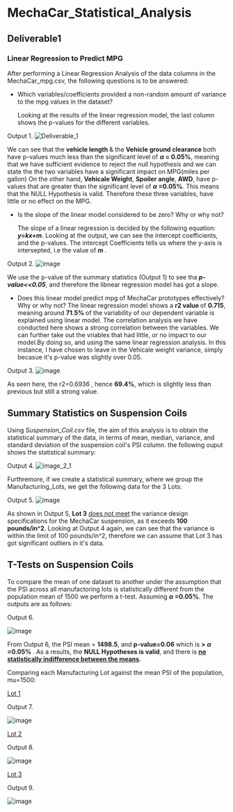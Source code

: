 
# MechaCar_Statistical_Analysis
## Deliverable1
### Linear Regression to Predict MPG
 After performing a Linear Regression Analysis of the data columns in the MechaCar_mpg.csv, the following questions is to be answered:
* Which variables/coefficients provided a non-random amount of variance to the mpg values in the dataset?
   
   Looking at the results of the linear regression model, the last column shows the p-values for the different variables.

Output 1.
![Deliverable_1](https://user-images.githubusercontent.com/85843030/135725287-a6b2f67c-f063-42ec-ad26-300ba1f35789.png)


   We can see that the <b> vehicle length </b> & the <b> Vehicle ground clearance </b> both have p-values much less than the significant level of 
   <b> _&alpha;_ = 0.05%</b>, meaning that we have sufficient evidence to reject the null hypothesis and we can state the the two variables have a significant impact on
   MPG(miles per gallon)
   On the other hand, <b>Vehicale Weight</b>, <b>Spoiler angle</b>, <b>AWD</b>, have p-values that are greater than the significant level of <b> _&alpha;_ =0.05%</b>. 
   This means that the NULL Hypothesis is valid. Therefore these three variables, have little or no effect on the MPG.


* Is the slope of the linear model considered to be zero? Why or why not?


  The slope of a linear regression is decided by the following equation: <b><i>y=kx+m</i></b>. Looking at the output, we can see the intercept
  coefficients, and the p-values. 
  The intercept Coefficients tells us where the y-axis is intersepted, i.e the value of <b><i>m </i></b>.
  
 Output 2. 
![image](https://user-images.githubusercontent.com/85843030/135721849-22257d5f-ee70-4c0d-aea2-92a917294d61.png)
  
 We use the p-value of the summary statistics (Output 1) to see tha <b><i>p-value<<0.05</i></b>, and therefore the libnear regression model has got a slope.

* Does this linear model predict mpg of MechaCar prototypes effectively? Why or why not?
The linear regression model shows a <b>r2 value </b> of <b>0.715</b>, meaning around <b>71.5% </b>of the variability of our dependent variable is explained using
linear model. The correlation analysis we have conducted here shows a strong correlation between the variables.
We can further take out the vriables that had little, or no impact to our model.By doing so, and using the same linear regression analysis. In this instance, I have
chosen to leave in the Vehicale weight variance, simply becasue it's p-value was slightly over 0.05.

Output 3.
![image](https://user-images.githubusercontent.com/85843030/135722271-96d6c505-ac4a-42b4-836d-db81b9ad12e2.png)


As seen here, the </b>r2=0.6936 </b>, hence <b>69.4%</b>, which is slightly less than previous but still a strong value.

## Summary Statistics on Suspension Coils

Using <i>Suspension_Coil.csv</i> file, the aim of this analysis is to obtain the statistical summary of the data, in terms of mean, median, variance, and
standard deviation of the suspension coil's PSI column.
the following ouput shows the statistical summary:

Output 4.
![image_2_1](https://user-images.githubusercontent.com/85843030/135727310-5538225e-e22b-4963-babf-8f7d08d6a643.png)


Furthremore, if we create a statistical summary, where we group the Manufacturing_Lots, we get the following data for the 3 Lots:

Output 5.
![image](https://user-images.githubusercontent.com/85843030/135728153-842dab2f-ed02-4bf6-b6e1-6f6f2a7a4020.png)


As shown in Output 5, <b>Lot 3</b> <ins>does not meet</ins> the variance design specifications for the MechaCar suspension, as it exceeds <b>100 pounds/in^2</b>.
Looking at Output 4 again, we can see that the variance is within the limit of 100 pounds/in^2, therefore we can assume that Lot 3 has got significant 
outliers in it's data.

## T-Tests on Suspension Coils

To compare the mean of one dataset to another under the assumption that the PSI across all manufactoring lots is statistically different from the population
mean of 1500 we perform a t-test.
Assuming <b> _&alpha;_ =0.05%</b>. The outputs are as follows:

Output 6.

![image](https://user-images.githubusercontent.com/85843030/135732977-5fd7b340-ae78-4bd7-9c56-6b568f1f9dc5.png)

From Output 6, the PSI mean = <b>1498.5</b>, and <b>p-value=0.06</b> which is <b> > _&alpha;_ =0.05% </b>. As a results, the <b>NULL Hypotheses is valid</b>, 
and there is <b><ins>no statistically indifference between the means</ins></b>.


Comparing each Manufacturing Lot against the mean PSI of the population, mu=1500:

<ins> Lot 1 </ins>

Output 7. 

![image](https://user-images.githubusercontent.com/85843030/135734162-bde874a0-2664-44a7-8773-ba8f9ff73d4f.png)



<ins> Lot 2 </ins>

Output 8.


![image](https://user-images.githubusercontent.com/85843030/135734166-9bf78fbf-4a1a-4034-b9e1-a7dbc97d2f32.png)




<ins> Lot 3 </ins>


Output 9.

![image](https://user-images.githubusercontent.com/85843030/135734175-618d1dc7-e17d-4b18-b4f1-ef492158113d.png)



